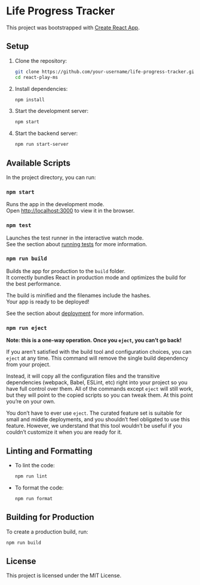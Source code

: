 # Life Progress Tracker

This project was bootstrapped with [Create React App](https://github.com/facebook/create-react-app).

## Setup

1. Clone the repository:
   ```sh
   git clone https://github.com/your-username/life-progress-tracker.git
   cd react-play-ms
   ```

2. Install dependencies:
   ```sh
   npm install
   ```

3. Start the development server:
   ```sh
   npm start
   ```

4. Start the backend server:
   ```sh
   npm run start-server
   ```

## Available Scripts

In the project directory, you can run:

### `npm start`

Runs the app in the development mode.\
Open [http://localhost:3000](http://localhost:3000) to view it in the browser.

### `npm test`

Launches the test runner in the interactive watch mode.\
See the section about [running tests](https://facebook.github.io/create-react-app/docs/running-tests) for more information.

### `npm run build`

Builds the app for production to the `build` folder.\
It correctly bundles React in production mode and optimizes the build for the best performance.

The build is minified and the filenames include the hashes.\
Your app is ready to be deployed!

See the section about [deployment](https://facebook.github.io/create-react-app/docs/deployment) for more information.

### `npm run eject`

**Note: this is a one-way operation. Once you `eject`, you can’t go back!**

If you aren’t satisfied with the build tool and configuration choices, you can `eject` at any time. This command will remove the single build dependency from your project.

Instead, it will copy all the configuration files and the transitive dependencies (webpack, Babel, ESLint, etc) right into your project so you have full control over them. All of the commands except `eject` will still work, but they will point to the copied scripts so you can tweak them. At this point you’re on your own.

You don’t have to ever use `eject`. The curated feature set is suitable for small and middle deployments, and you shouldn’t feel obligated to use this feature. However, we understand that this tool wouldn’t be useful if you couldn’t customize it when you are ready for it.

## Linting and Formatting

- To lint the code:
  ```sh
  npm run lint
  ```

- To format the code:
  ```sh
  npm run format
  ```

## Building for Production

To create a production build, run:
```sh
npm run build
```

## License

This project is licensed under the MIT License.
